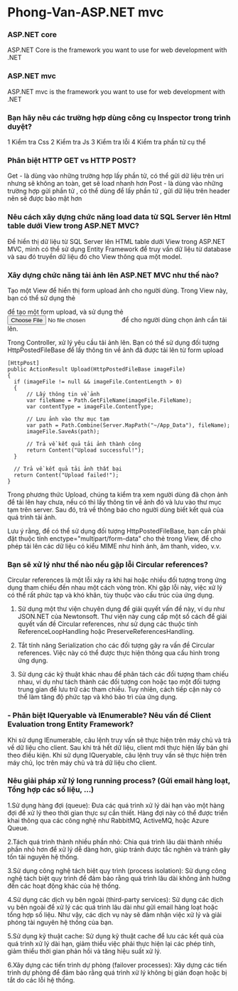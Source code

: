 # Phong-Van-ASP.NET mvc

### ASP.NET core
ASP.NET Core is the framework you want to use for web development with .NET
  
### ASP.NET mvc
ASP.NET mvc is the framework you want to use for web development with .NET

### Bạn hãy nêu các trường hợp dùng công cụ Inspector trong trình duyệt?
1 Kiểm tra Css
2 Kiểm tra Js
3 Kiểm tra lỗi
4 Kiểm tra phần tử cụ thể

### Phân biệt HTTP GET vs HTTP POST?
Get - là dùng vào những trường hợp lấy phần tử, có thể gửi dữ liệu trên uri nhưng sẽ không an toàn, get sẽ load nhanh hơn 
Post - là dùng vào những trường hợp gửi phần tử , có thể dùng để lấy phần tử , gửi dữ liệu trên header nên sẽ được bảo mật hơn


### Nêu cách xây dựng chức năng load data từ SQL Server lên Html table dưới View trong ASP.NET MVC?
Để hiển thị dữ liệu từ SQL Server lên HTML table dưới View trong ASP.NET MVC, mình có thể sử dụng Entity Framework để truy vấn 
dữ liệu từ database và sau đó truyền dữ liệu đó cho View thông qua một model.

### Xây dựng chức năng tải ảnh lên ASP.NET MVC như thế nào?
Tạo một View để hiển thị form upload ảnh cho người dùng. Trong View này, bạn có thể sử dụng thẻ <form> để tạo một form upload, 
và sử dụng thẻ <input type="file"> để cho người dùng chọn ảnh cần tải lên.

Trong Controller, xử lý yêu cầu tải ảnh lên. Bạn có thể sử dụng đối tượng HttpPostedFileBase để lấy thông tin về ảnh đã được tải lên từ form upload
  ```
  [HttpPost]
public ActionResult Upload(HttpPostedFileBase imageFile)
{
    if (imageFile != null && imageFile.ContentLength > 0)
    {
        // Lấy thông tin về ảnh
        var fileName = Path.GetFileName(imageFile.FileName);
        var contentType = imageFile.ContentType;

        // Lưu ảnh vào thư mục tạm
        var path = Path.Combine(Server.MapPath("~/App_Data"), fileName);
        imageFile.SaveAs(path);

        // Trả về kết quả tải ảnh thành công
        return Content("Upload successful!");
    }

    // Trả về kết quả tải ảnh thất bại
    return Content("Upload failed!");
}
  ```
  
Trong phương thức Upload, chúng ta kiểm tra xem người dùng đã chọn ảnh để tải lên hay chưa, nếu có thì lấy thông tin về ảnh đó và lưu vào thư mục tạm trên server. Sau đó, trả về thông báo cho người dùng biết kết quả của quá trình tải ảnh.

Lưu ý rằng, để có thể sử dụng đối tượng HttpPostedFileBase, bạn cần phải đặt thuộc tính enctype="multipart/form-data" cho thẻ <form> trong View, để cho phép tải lên các dữ liệu có kiểu MIME như hình ảnh, âm thanh, video, v.v.

### Bạn sẽ xử lý như thế nào nếu gặp lỗi Circular references?
Circular references là một lỗi xảy ra khi hai hoặc nhiều đối tượng trong ứng dụng tham chiếu đến nhau một cách vòng tròn. Khi gặp lỗi này, việc xử lý có thể rất phức tạp và khó khăn, tùy thuộc vào cấu trúc của ứng dụng.
  
1. Sử dụng một thư viện chuyên dụng để giải quyết vấn đề này, ví dụ như JSON.NET của Newtonsoft. Thư viện này cung cấp một số cách để giải quyết vấn đề Circular references, như sử dụng các thuộc tính ReferenceLoopHandling hoặc PreserveReferencesHandling.

2. Tắt tính năng Serialization cho các đối tượng gây ra vấn đề Circular references. Việc này có thể được thực hiện thông qua cấu hình trong ứng dụng.

3. Sử dụng các kỹ thuật khác nhau để phân tách các đối tượng tham chiếu nhau, ví dụ như tách thành các đối tượng con hoặc tạo một đối tượng trung gian để lưu trữ các tham chiếu. Tuy nhiên, cách tiếp cận này có thể làm tăng độ phức tạp và khó bảo trì của ứng dụng.

### - Phân biệt IQueryable và IEnumerable? Nêu vấn đề Client Evaluation trong Entity Framework?
Khi sử dụng IEnumerable, câu lệnh truy vấn sẽ thực hiện trên máy chủ và trả về dữ liệu cho client. Sau khi trả hết dữ liệu, client mới thực hiện lấy  bản ghi theo điều kiện.
Khi sử dụng IQueryable, câu lệnh truy vấn sẽ thực hiện trên máy chủ, lọc trên máy chủ và trả dữ liệu cho client.
  
### Nêu giải pháp xử lý long running process? (Gửi email hàng loạt, Tổng hợp các số liệu, …)
1.Sử dụng hàng đợi (queue): Đưa các quá trình xử lý dài hạn vào một hàng đợi để xử lý theo thời gian thực sự cần thiết. Hàng đợi này có thể được triển khai thông qua các công nghệ như RabbitMQ, ActiveMQ, hoặc Azure Queue.

2.Tách quá trình thành nhiều phần nhỏ: Chia quá trình lâu dài thành nhiều phần nhỏ hơn để xử lý dễ dàng hơn, giúp tránh được tắc nghẽn và tránh gây tốn tài nguyên hệ thống.

3.Sử dụng công nghệ tách biệt quy trình (process isolation): Sử dụng công nghệ tách biệt quy trình để đảm bảo rằng quá trình lâu dài không ảnh hưởng đến các hoạt động khác của hệ thống.

4.Sử dụng các dịch vụ bên ngoài (third-party services): Sử dụng các dịch vụ bên ngoài để xử lý các quá trình lâu dài như gửi email hàng loạt hoặc tổng hợp số liệu. Như vậy, các dịch vụ này sẽ đảm nhận việc xử lý và giải phóng tài nguyên hệ thống của bạn.

5.Sử dụng kỹ thuật cache: Sử dụng kỹ thuật cache để lưu các kết quả của quá trình xử lý dài hạn, giảm thiểu việc phải thực hiện lại các phép tính, giảm thiểu thời gian phản hồi và tăng hiệu suất xử lý.

6.Xây dựng các tiến trình dự phòng (failover processes): Xây dựng các tiến trình dự phòng để đảm bảo rằng quá trình xử lý không bị gián đoạn hoặc bị tắt do các lỗi hệ thống.
  
 
  
  
  
  
